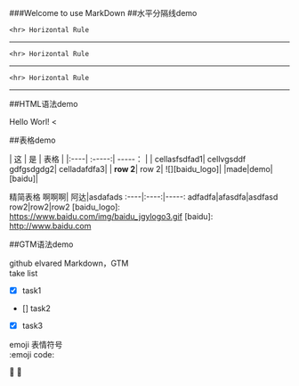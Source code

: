 ###Welcome to use MarkDown
##水平分隔线demo

    <hr> Horizontal Rule  
---


    <hr> Horizontal Rule  
***

    <hr> Horizontal Rule
___

##HTML语法demo

<p aliqn-'center'>Hello Worl!</u>  
<
 
<!--  
这些文字会被忽略!  
-->

##表格demo  

|  这   |  是    |  表格 | 
|:----| :-----:|  -----： |
| cellasfsdfad1|  cellvgsddf gdfgsdgdg2| celladafdfa3|
| **row 2**| row 2|  ![][baidu_logo]|
|made|demo|[baidu]|
  
  精简表格
  啊啊啊| 阿达|asdafads
  :----|:----:|-----:
  adfadfa|afasdfa|asdfasd
  row2|row2|row2
[baidu_logo]: https://www.baidu.com/img/baidu_jgylogo3.gif
[baidu]: http://www.baidu.com


##GTM语法demo

github elvared Markdown，GTM  
take list
- [x] task1
- [] task2
-  [x] task3

emoji 表情符号  
    :emoji code:   
   
:snake:
:pray:
    

